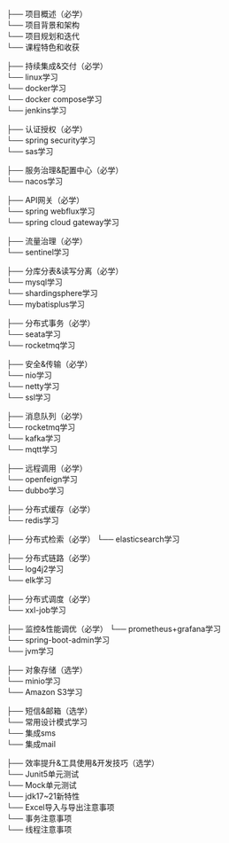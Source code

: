 ├── 项目概述（必学）  
        └── 项目背景和架构  
        └── 项目规划和迭代               
        └── 课程特色和收获    

├── 持续集成&交付（必学）  
        └── linux学习  
        └── docker学习  
        └── docker compose学习   
        └── jenkins学习   
  
├── 认证授权（必学）   
        └── spring security学习   
        └── sas学习   

├── 服务治理&配置中心（必学）   
        └── nacos学习   
   
├── API网关（必学）   
        └── spring webflux学习   
        └── spring cloud gateway学习   

├── 流量治理（必学）   
        └── sentinel学习  

├── 分库分表&读写分离（必学）  
        └── mysql学习  
        └── shardingsphere学习  
        └── mybatisplus学习   
   
├── 分布式事务（必学）   
        └── seata学习   
        └── rocketmq学习   

├── 安全&传输（必学）   
        └── nio学习   
        └── netty学习   
        └── ssl学习   

├── 消息队列（必学）   
        └── rocketmq学习   
        └── kafka学习   
        └── mqtt学习    

├── 远程调用（必学）   
        └── openfeign学习   
        └── dubbo学习  

├── 分布式缓存（必学）   
        └── redis学习   

├── 分布式检索（必学）
        └── elasticsearch学习   

├── 分布式链路（必学）   
        └── log4j2学习   
        └── elk学习   

├── 分布式调度（必学）   
        └── xxl-job学习   

├── 监控&性能调优（必学）
        └── prometheus+grafana学习   
        └── spring-boot-admin学习   
        └── jvm学习  

├── 对象存储（选学）   
        └── minio学习   
        └── Amazon S3学习   

├── 短信&邮箱（选学）   
        └── 常用设计模式学习   
        └── 集成sms   
        └── 集成mail   

├── 效率提升&工具使用&开发技巧（选学）   
        └── Junit5单元测试  
        └── Mock单元测试   
        └── jdk17~21新特性   
        └── Excel导入与导出注意事项   
        └── 事务注意事项   
        └── 线程注意事项   